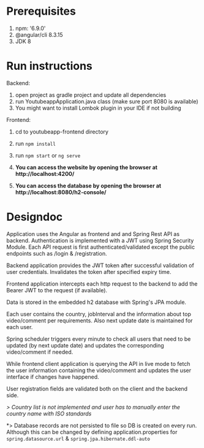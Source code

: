 # Prerequisites
1) npm: '6.9.0'
2) @angular/cli 8.3.15
3) JDK 8

# Run instructions
Backend:

1) open project as gradle project and update all dependencies
2) run YoutubeappApplication.java class  (make sure port 8080 is available)
3) You might want to install Lombok plugin in your IDE if not building

Frontend:

1) cd to youtubeapp-frontend directory
2) run `npm install`
3) run `npm start` or `ng serve`

1) **You can access the website by opening the browser at http://localhost:4200/**
2) **You can access the database by opening the browser at http://localhost:8080/h2-console/**


# Designdoc

Application uses the Angular as frontend and and Spring Rest API as backend. Authentication is implemented with a JWT using Spring Security Module. Each API request is first authenticated/validated except the public endpoints such as /login & /registration.

Backend application provides the JWT token after successful validation of user credentials. Invalidates the token after specified expiry time.

Frontend application intercepts each http request to the backend to add the Bearer JWT to the request (if available).

Data is stored in the embedded h2 database with Spring's JPA module.

Each user contains the country, jobInterval and the information about top video/comment per requirements. Also next update date is maintained for each user.

Spring scheduler triggers every minute to check all users that need to be updated (by next update date) and updates the corresponding video/comment if needed.

While frontend client application is querying the API in live mode to fetch the user information containing the video/comment and updates the user interface if changes have happened.

User registration fields are validated both on the client and the backend side.

*> Country list is not implemented and user has to manually enter the country name with ISO standards*

*> Database records are not persisted to file so DB is created on every run. Although this can be changed by defining application.properties for `spring.datasource.url` & `spring.jpa.hibernate.ddl-auto`
